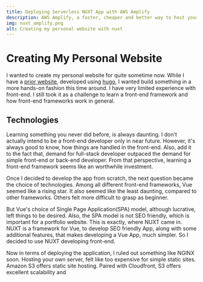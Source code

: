 ```yaml
---
title: Deploying Serverless NUXT App with AWS Amplify
description: AWS Amplify, a faster, cheaper and better way to host your NUXT App
img: nuxt_amplify.png
alt: Creating my personal website with nuxt
---
```


# Creating My Personal Website

I wanted to create my personal website for quite sometime now. While I have a [prior website](https://www.mohammadrafee.com), developed using [hugo](https://gohugo.io/), I wanted build something in a more hands-on fashion this time around. I have very limited experience with front-end. I still took it as a challenge to learn a front-end framework and how front-end frameworks work in general.

## Technologies

Learning something you never did before, is always daunting. I don't actually intend to be a front-end developer only in near future. However, it's always good to know, how things are handled in the front-end. Also, add it to the fact that, demand for full-stack developer outpaced the demand for simple front-end or back-end developer. From that perspective, learning a front-end framework seems like an worthwhile investment.

Once I decided to develop the app from scratch, the next question became the choice of technologies. Among all different front-end frameworks, Vue seemed like a rising star. It also seemed like the least daunting, compared to other frameworks. Others felt more difficult to grasp as beginner.

But Vue's choice of Single Page Application(SPA) model, although lucrative, left things to be desired. Also, the SPA model is not SEO friendly, which is important for a portfolio website. This is exactly, where NUXT came in. NUXT is a framework for Vue, to develop SEO friendly App, along with some additional features, that makes developing a Vue App, much simpler. So I decided to use NUXT developing front-end.

Now in terms of deploying the application, I ruled out something like NGINX soon. Hosting your own server, felt like too expensive for simple static sites. Amazon S3 offers static site hosting. Paired with Cloudfront, S3 offers excellent scalability and

<!-- First, the project. My project was something I had in mind for a long time, but never managed to find the time to do: a simple personal website to gain visibility on the web and show a bit of what I do. Thanks to the lockdown in France I got started with this project. I had a rough idea of what I wanted in this website: a summary of what I do, my work experiences and skills; the different ways to contact me and a blog section where I could start writing.

<div class="article-image-container">
  <img src="/site-combined.png">
</div>

## Why NuxtJS?

One thing to know about me is that I love front-end development. I already have a bit of real-world experiences with Angular and React, so I wanted to try Vue.js on a real project which goes a bit beyond classical tutorials (being a big fan of learning by doing). At the same time, I knew I wasn't good enough with Vue.js to create a whole project structure from scratch (without regretting it later at least). And here comes NuxtJS and the very first advantage I saw in this framework. Starting a project with NuxtJS is very simple and it takes care of all the set up pain for you. It allowed me to focus on developing and creating content from the get-go. I also knew a bit about what NuxtJS opinions and features were so I knew I could make my project with it.

## Feedback on?

Now that we know why NuxtJS, it's time to dive into what I used in NuxtJS. Keep in mind it's an opinionated list of some of the main stuff I used. NuxtJS is much richer than just that.

<br/>

### Dynamic routing

<br/>

Do you remember PHP? Yes I just said PHP, please do not be afraid. NuxtJS has a routing system very similar to what PHP proposed: based on file names and directory structures.
<br/>
Everything starts with the **pages** directory. Inside, you create your files which will be used as pages. By pages, I mean Vue.js components linked to a route in vue-router. But how to define these routes? Well you don't! When NuxtJS builds your project, it looks inside your pages directory and generates it for you, based on the files name.
<br/>

```js
pages/
--| index.vue
--| contact.vue
--| blog/
-----| index.vue
-----| _slug.vue
```

<br/>

What's happening here ?

<br/>

First we have an index.vue file. This page will be displayed when navigating on the root of the app. You guessed it, the contact page will be displayed on the /contact path.
<br/>
Next we have the subdirectory blog with an index file. This index page behaves the same as the previous one. Il will be displayed on the root but this time of the current directory : /blog.
<br/>
Lastly, we have a \_slug file. The \_slug expression represents a dynamic parameter. It means, whenever I'll navigate to /blog/something, I'll display the \_slug page in which I'll have access to a slug parameter which value will be (in this example) something.

<br/>

### Layout

<br/>

Layout allows you to easily configure the aspect of your app. It places itself one step higher than pages. In my case, I used it in a very simple way: to display components common to every page without repeating myself:

<br/>

```js
<Header />

<Nuxt />

<Footer />
```

<br/>

The **`<Nuxt />`** is replaced by the code of the page you're in, depending on your app and current route. It's only one use case of NuxtJS layouts, you can easily find more use cases on the NuxtJS documentation, such as creating a specific layout according to the resolution (mobile/tablet/desktop) for example.

<br/>

### Static mode

<br/>

One of my favorite feature so far! I knew my personal website - at least in a first version - did not need to request any APIs at runtime to display my content. So all my content could be generated at build time. But how could I take advantage of that? Well the NuxtJS static mode does the exact job! It goes through all your pages and generates all your content, at build time. It also means I could use a static hosting services (I went with **Netlify** by the way).
<br/>
How to use the static mode? Update the nuxt.config.js file with the following property and that's it.
<br/>

```js
target: "static";
```

<br/>

### Nuxt content

<br/>

I wanted one specific feature : the ability to easily write and display blog posts. To do so, I tried one of the latest NuxtJS module : @nuxt/content.

To install this module, it is as easy as:

<br/>

```
npm install @nuxt/content
```

<br/>

and add the new module in nuxt.config.js:

<br/>

```js
{
   modules: [
      '@nuxt/content'
   ],
}
```

<br/>

At this point, the @nuxt/content module is installed. What's next? Creating your content. All you have to do is create files in a **content** directory. @nuxt/content supports all kinds of formats (markdown, json, csv, xml). I personally went with markdown as it is a format I'm comfortable with. Another thing to note is that, in addition to your content, you can add metadata to your content file. In my case, I added a title, a description and an image.

<br/>

Last step: how do I display the content I just created. First, you have to fetch it. For that, I used the asyncData method available on all pages of a NuxtJS app. This method is called when navigating to the matching route and before initializing the component. In this method, you have access to a context object. By adding the @nuxt/content module, this context object is enriched with a \$content property which will help us interact with our content. To fetch a content, it looks like this:

<br/>

```js
const article = await $content("articles", params.slug).fetch();

return { article };
```

<br/>

The parameters define the path of the content you're looking for. If no parameters are defined, it defaults to the root of the content directory. In my case, I created an articles subdirectory to organize my content. So I'm asking for the content inside a subdirectory called articles and named as the slug parameter in my current url.

<br/>

Here is what my blog introduction page looks like :

<div class="article-image-container">
	<img src="/blog.png" />
</div>

## What I appreciated the most?

I appreciated a lot the simplicity of working with NuxtJS. No time lost on complex configuration or importing a number of libraries. You just get a concise, easy-to-read and working architecture and configuration from the get-go, allowing you to work on your ideas and your content. This also works very well thanks to the clarity of the documentation and the great articles you can find on the NuxtJS blog section. Big thumb up for that :)

<br/>

One example is this article [Creating a blog with @nuxt/content](https://nuxtjs.org/blog/creating-blog-with-nuxt-content/) by **Debbie O'Brien**. It has been a huge help with creating my blog as I learned so many things through it :)

## The biggest struggle I had?

The biggest struggle I faced on this project was about images loading. I decided to associate an image to every article I'll write. For the article you're currently reading, my first reflex was to add the image to the assets folder, like every other images of this site. But my image was never found. It turns out, the difference between this image and the other was that my image was loaded dynamically, according to the metadata of the article you're on.

<br/>

Because of that, when Webpack bundles your app, it can not determine that this particular image is being used. Indeed, it never found an explicit use of it in your app at build time. So it removes it from your final bundle! One way to solve it was to put the image in the **static** folder instead of the **assets** folder. The content in this folder is always part of your final bundle, without build time analysis. I hope this explanation will save you some struggle time if you meet the same issue.

## Conclusion

What to conclude? I learned a lot about NuxtJS in this project and I loved what I discovered. NuxtJS is really easy to get started with. It does not require a lot of experience, even with Vue.js and allows you to quickly focus on what matters: your ideas. This is something I'm looking for when working with a framework and NuxtJS greatly succeeded with it. Also, for the use case of my projects, the amount of features I needed (static mode, @nuxt/content, etc) and quickly available effortlessly was impressive, so I'm glad I chose NuxtJS.
<br/>
I hope you learned some new stuff with this article and it gave you the desire to create your own personal website and to try out NuxtJS!
Please let me know your thoughts after this reading and in the meantime stay safe! -->
